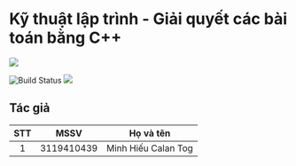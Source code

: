 # Kỹ thuật lập trình - Giải quyết các bài toán bằng C++ 

![](<https://upload.wikimedia.org/wikipedia/commons/thumb/1/18/ISO_C%2B%2B_Logo.svg/800px-ISO_C%2B%2B_Logo.svg.png>)

![Build Status](https://travis-ci.org/joemccann/dillinger.svg?branch=master) ![](https://img.shields.io/github/tag/pandao/editor.md.svg)

## Tác giả

| STT |    MSSV    | Họ và tên             |
| :-: | :--------: | --------------------- |
|  1 | 3119410439 | Minh Hiếu Calan Tog   |



